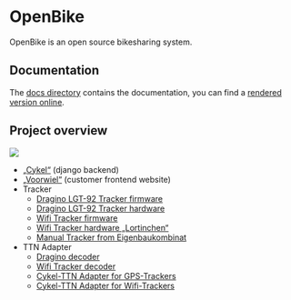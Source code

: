 # OpenBike

OpenBike is an open source bikesharing system.

## Documentation

The [docs directory](https://github.com/stadtulm/OpenBike/tree/master/docs) contains the documentation, you can find a [rendered version online](https://docs.openbike.ulm.dev/).

## Project overview

![](/img/openbike_structure.svg)

* [„Cykel“](https://github.com/stadtulm/cykel) (django backend)
* [„Voorwiel“](https://github.com/stadtulm/voorwiel) (customer frontend website)
* Tracker
	* [Dragino LGT-92 Tracker firmware](https://github.com/dragino/LGT-92_-LoRa_GPS_Tracker/)
	* [Dragino LGT-92 Tracker hardware](https://github.com/dragino/Lora/tree/master/LGT-92)
	* [Wifi Tracker firmware](https://github.com/stadtulm/Lora-Wifi-Location-Tracker)
	* [Wifi Tracker hardware „Lortinchen“](https://github.com/stadtulm/Lora-Wifi-Location-Tracker/tree/master/hardware)
	* [Manual Tracker from Eigenbaukombinat](https://github.com/Eigenbaukombinat/cykel-manual-tracker)
* TTN Adapter
	* [Dragino decoder](https://github.com/stadtulm/tracker-ttn-decoders/blob/master/lgt92-1.5.1.js)
	* [Wifi Tracker decoder](https://github.com/stadtulm/Lora-Wifi-Location-Tracker/blob/master/ttn-decoder-script.js)
	* [Cykel-TTN Adapter for GPS-Trackers](https://github.com/stadtulm/cykel-ttn)
	* [Cykel-TTN Adapter for Wifi-Trackers](https://github.com/stadtulm/cykel-ttn-wifi)
